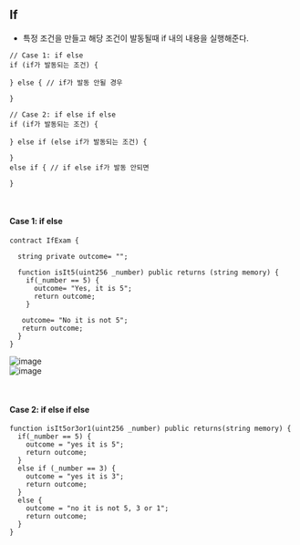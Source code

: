 ## If
- 특정 조건을 만들고 해당 조건이 발동될때 if 내의 내용을 실행해준다.
```solidity
// Case 1: if else
if (if가 발동되는 조건) {
  
} else { // if가 발동 안될 경우
  
}

// Case 2: if else if else
if (if가 발동되는 조건) {
  
} else if (else if가 발동되는 조건) {
  
}
else if { // if else if가 발동 안되면

}
```

<br>

#### Case 1: if else
```solidity
contract IfExam {

  string private outcome= "";
  
  function isIt5(uint256 _number) public returns (string memory) {
    if(_number == 5) {
      outcome= "Yes, it is 5";
      return outcome;
    }
   
   outcome= "No it is not 5";
   return outcome;
  }
}   
```
![image](https://user-images.githubusercontent.com/79950504/183348521-63a44a1c-efe4-4021-b606-383218b85473.png)  
![image](https://user-images.githubusercontent.com/79950504/183348472-b9516c94-ad87-4990-ad4e-bb366a5ed41b.png)

<br>

#### Case 2: if else if else
```solidity
function isIt5or3or1(uint256 _number) public returns(string memory) {
  if(_number == 5) {
    outcome = "yes it is 5";
    return outcome;
  } 
  else if (_number == 3) {
    outcome = "yes it is 3";
    return outcome;
  }
  else {
    outcome = "no it is not 5, 3 or 1";
    return outcome;
  }
}
```

